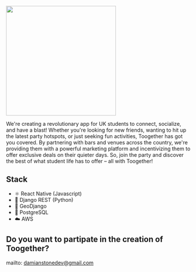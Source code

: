 
<p float="left" align="left">
  <img src="https://user-images.githubusercontent.com/63305840/150650911-a3aba1cc-c2dd-4ced-9d60-0bd5ea1cfc8e.png" width="300" />
</p>

We're creating a revolutionary app for UK students to connect, socialize, and have a blast! Whether you're looking for new friends, wanting to hit up the latest party hotspots, or just seeking fun activities, Toogether has got you covered. By partnering with bars and venues across the country, we're providing them with a powerful marketing platform and incentivizing them to offer exclusive deals on their quieter days. So, join the party and discover the best of what student life has to offer – all with Toogether!

## Stack
- ⚛️ React Native (Javascript)
- 🐍 Django REST (Python)
- 📍 GeoDjango
- 🐘 PostgreSQL
- ☁️ AWS


## Do you want to partipate in the creation of Toogether?
mailto: damianstonedev@gmail.com


